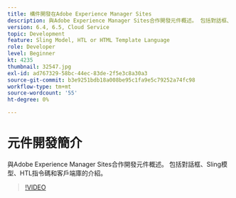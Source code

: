 ```yaml
---
title: 構件開發在Adobe Experience Manager Sites
description: 與Adobe Experience Manager Sites合作開發元件概述。 包括對話框、Sling模型、HTL指令碼和客戶端庫的介紹。
version: 6.4, 6.5, Cloud Service
topic: Development
feature: Sling Model, HTL or HTML Template Language
role: Developer
level: Beginner
kt: 4235
thumbnail: 32547.jpg
exl-id: ad767329-58bc-44ec-83de-2f5e3c8a30a3
source-git-commit: b3e9251bdb18a008be95c1fa9e5c79252a74fc98
workflow-type: tm+mt
source-wordcount: '55'
ht-degree: 0%

---
```


# 元件開發簡介

與Adobe Experience Manager Sites合作開發元件概述。 包括對話框、Sling模型、HTL指令碼和客戶端庫的介紹。

>[!VIDEO](https://video.tv.adobe.com/v/32547?quality=12&learn=on)
